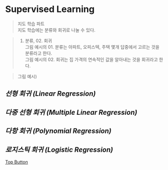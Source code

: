Supervised Learning
=============  
> 지도 학습 파트  
> 지도 학습에는 분류와 회귀로 나눌 수 있다.  
  
> 01. 분류, 02. 회귀  
> 그림 예시의 01. 분류는 아파트, 오피스텍, 주택 몇개 답중에서 고르는 것을 분류라고 한다.  
> 그림 예시의 02. 회귀는 집 가격의 연속적인 값을 알아내는 것을 회귀라고 한다.  
  
> 그림 예시)
> 

*선형 회귀 (Linear Regression)*
-------------  
>   

*다중 선형 회귀 (Multiple Linear Regression)*
-------------  
>  

*다항 회귀 (Polynomial Regression)*
-------------  
>  


*로지스틱 회귀 (Logistic Regression)*
-------------  
>  

[Top Button](#)
